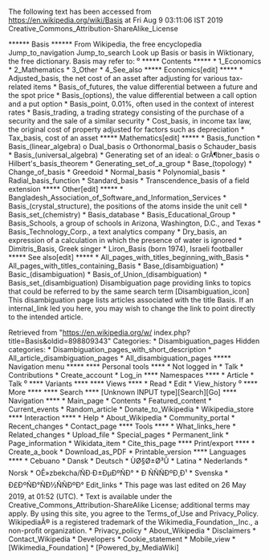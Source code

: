 The following text has been accessed from https://en.wikipedia.org/wiki/Basis at Fri Aug 9 03:11:06 IST 2019
Creative_Commons_Attribution-ShareAlike_License




















****** Basis ******
From Wikipedia, the free encyclopedia
Jump_to_navigation Jump_to_search
 Look up Basis or basis in Wiktionary, the free dictionary.
Basis may refer to:
⁰
***** Contents *****
    * 1_Economics
    * 2_Mathematics
    * 3_Other
    * 4_See_also
***** Economics[edit] *****
    * Adjusted_basis, the net cost of an asset after adjusting for various tax-
      related items
    * Basis_of_futures, the value differential between a future and the spot
      price
    * Basis_(options), the value differential between a call option and a put
      option
    * Basis_point, 0.01%, often used in the context of interest rates
    * Basis_trading, a trading strategy consisting of the purchase of a
      security and the sale of a similar security
    * Cost_basis, in income tax law, the original cost of property adjusted for
      factors such as depreciation
    * Tax_basis, cost of an asset
***** Mathematics[edit] *****
    * Basis_function
    * Basis_(linear_algebra)
          o Dual_basis
          o Orthonormal_basis
          o Schauder_basis
    * Basis_(universal_algebra)
    * Generating set of an ideal:
          o GrÃ¶bner_basis
          o Hilbert's_basis_theorem
    * Generating_set_of_a_group
    * Base_(topology)
    * Change_of_basis
    * Greedoid
    * Normal_basis
    * Polynomial_basis
    * Radial_basis_function
    * Standard_basis
    * Transcendence_basis of a field extension
***** Other[edit] *****
    * Bangladesh_Association_of_Software_and_Information_Services
    * Basis_(crystal_structure), the positions of the atoms inside the unit
      cell
    * Basis_set_(chemistry)
    * Basis_database
    * Basis_Educational_Group
    * Basis_Schools, a group of schools in Arizona, Washington, D.C., and Texas
    * Basis_Technology_Corp., a text analytics company
    * Dry_basis, an expression of a calculation in which the presence of water
      is ignored
    * Dimitris_Basis, Greek singer
    * Liron_Basis (born 1974), Israeli footballer
***** See also[edit] *****
    * All_pages_with_titles_beginning_with_Basis
    * All_pages_with_titles_containing_Basis
    * Base_(disambiguation)
    * Basic_(disambiguation)
    * Basis_of_Union_(disambiguation)
    * Basis_set_(disambiguation)
                      Disambiguation page providing links to topics that could
                      be referred to by the same search term
[Disambiguation_icon] This disambiguation page lists articles associated with
                      the title Basis.
                      If an internal_link led you here, you may wish to change
                      the link to point directly to the intended article.

Retrieved from "https://en.wikipedia.org/w/
index.php?title=Basis&oldid=898809343"
Categories:
    * Disambiguation_pages
Hidden categories:
    * Disambiguation_pages_with_short_description
    * All_article_disambiguation_pages
    * All_disambiguation_pages
***** Navigation menu *****
**** Personal tools ****
    * Not logged in
    * Talk
    * Contributions
    * Create_account
    * Log_in
**** Namespaces ****
    * Article
    * Talk
⁰
**** Variants ****
**** Views ****
    * Read
    * Edit
    * View_history
⁰
**** More ****
**** Search ****
[Unknown INPUT type][Search][Go]
**** Navigation ****
    * Main_page
    * Contents
    * Featured_content
    * Current_events
    * Random_article
    * Donate_to_Wikipedia
    * Wikipedia_store
**** Interaction ****
    * Help
    * About_Wikipedia
    * Community_portal
    * Recent_changes
    * Contact_page
**** Tools ****
    * What_links_here
    * Related_changes
    * Upload_file
    * Special_pages
    * Permanent_link
    * Page_information
    * Wikidata_item
    * Cite_this_page
**** Print/export ****
    * Create_a_book
    * Download_as_PDF
    * Printable_version
**** Languages ****
    * Cebuano
    * Dansk
    * Deutsch
    * ÙØ§Ø±Ø³Û
    * Latina
    * Nederlands
    * Norsk
    * OÊ»zbekcha/ÑÐ·Ð±ÐµÐºÑÐ°
    * Ð ÑÑÑÐºÐ¸Ð¹
    * Svenska
    * Ð£ÐºÑÐ°ÑÐ½ÑÑÐºÐ°
Edit_links
    * This page was last edited on 26 May 2019, at 01:52 (UTC).
    * Text is available under the Creative_Commons_Attribution-ShareAlike
      License; additional terms may apply. By using this site, you agree to the
      Terms_of_Use and Privacy_Policy. WikipediaÂ® is a registered trademark of
      the Wikimedia_Foundation,_Inc., a non-profit organization.
    * Privacy_policy
    * About_Wikipedia
    * Disclaimers
    * Contact_Wikipedia
    * Developers
    * Cookie_statement
    * Mobile_view
    * [Wikimedia_Foundation]
    * [Powered_by_MediaWiki]
